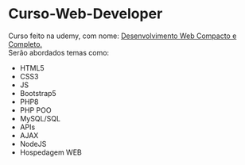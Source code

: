 # Curso-Web-Developer

Curso feito na udemy, com nome: [Desenvolvimento Web Compacto e Completo.](https://www.udemy.com/course/desenvolvimento-web-compacto-e-completo/)  
Serão abordados temas como:
- HTML5  
- CSS3  
- JS  
- Bootstrap5  
- PHP8  
- PHP POO  
- MySQL/SQL  
- APIs  
- AJAX  
- NodeJS  
- Hospedagem WEB
